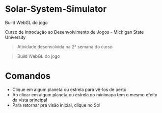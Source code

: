 # Solar-System-Simulator
Build WebGL do jogo

Curso de Introdução ao Desenvolvimento de Jogos - Michigan State University

> Atividade desenvolvida na 2ª semana do curso

> Build WebGL do jogo

# Comandos
- Clique em algum planeta ou estrela para vê-los de perto
- Ao clicar em algum planeta ou estrela no minimapa tem o mesmo efeito da vista principal
- Para retornar pra visão inicial, clique no Sol


